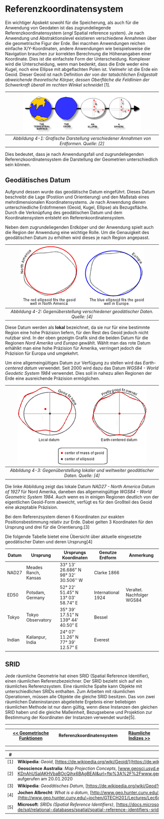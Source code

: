 # Referenzkoordinatensystem

Ein wichtiger Apskekt sowohl für die Speicherung, als auch für die Anwendung von Geodaten ist das zugrundeliegende Referenzkoordinatensystem (*engl* Spatial reference system). Je nach Anwendung und Abstraktionslevel existieren verschiedene Annahmen über die geometrische Figur der Erde. Bei macnhen Anwendungen reichen einfache X/Y-Koordinaten, andere Anwendungen wie beispielsweise die Navigation brauchen zur korrekten Berechnung die Höhenangaben einer Koordinate. Dies ist die einfachste Form der Unterscheidung. Komplexer wird die Unterscheidung, wenn man bedenkt, dass die Erde weder eine Kugel, noch eine Ellipse mit abgeflachten Polen ist. Vielmehr ist die Erde ein Geoid. Dieser Geoid ist nach Definition *der von der tatsächlichen Erdgestalt abweichende theoretische Körper, dessen Oberfläche die Feldlinien der Schwerkraft überall im rechten Winkel schneidet* [1].

|![earth_shape](img/earth_sphae.png)|
|:--:|
|*Abbildung 4-1: Grafische Darstellung verschiedener Annahmen von Erdformen. Quelle: [2]*|

Dies bedeutet, dass je nach Anwendungsfall und zugrundeliegenden Referenzkoordinatensystem die Darstellung der Geometrien unterschiedlich sein können.

## Geodätisches Datum

Aufgrund dessen wurde das geodätische Datum eingeführt. Dieses Datum beschreibt die Lage (Postiion und Orientierung) und den Maßstab eines mehrdimensionalen Koordinatensystems. Je nach Anwendung dienen unterschiedliche Erdofrmenen (Geoid, Kugel, Ellipse) als Bezugsfläche. Durch die Verknüpfung des geodätischen Datum und dem Koordinatensystem entsteht ein Referenkoordinatensystem.

Neben dem zugrundeliegenden Erdköper und der Anwendung spielt auch die Region der Anwendung eine wichtige Rolle. Um die Genauigkeit des geodätischen Datum zu erhöhen wird dieses je nach Region angepasst.

|![america_europa](img/na_europe.gif)|
|:--:|
|*Abbildung 4-2: Gegenüberstellung verschiedener geodätischer Daten. Quelle: [4]*|

Diese Datum werden als **lokal** bezeichnet, da sie nur für eine bestimmte Region eine hohe Präzision liefern, für den Rest des Geoid jedoch nicht nutzbar sind. In der oben gezeigtn Grafik sind die beiden Datum für die Regionen *Nord Amerika* und *Europa* gewählt. Wählt man das rote Datum erhählkt man eine hohe Präzision für Amerika, verringert jedoch die Präzision für Europa und umgekehrt.

Um eine allgemeingültiges Datum zur Verfügung zu stellen wird das *Earth-centered datum* verwendet. Seit 2000 wird dazu das Datum *WGS84 - World Geodetic System 1984* verwendet. Dies soll in nahezu allen Regionen der Erde eine ausreichende Präzision ermöglichen.

|![america_europa](img/local_earth.gif)|
|:--:|
|*Abbildung 4-3: Gegenüberstellung lokaler und weltweiter geodätischer Daten. Quelle: [4]*|

Die linke Abbildung zeigt das lokale Datum *NAD27 - North America Datum of 1927* für Nord Amerika, daneben das allgemeingültige *WGS84 - World Geometric System 1984*. Auch wenn es in einigen Regionen deutlich von der eigentlichen Geoid-Form abweicht, verfügt es für den Großteil des Geoid eine akzeptable Präzision.

Bei dem Referenzsystem dienen 6 Koordinaten zur exakten Positionsbestimmung relativ zur Erde. Dabei gelten 3 Koordinaten für den Ursprung und drei für die Orientierung.[3]

Die folgende Tabelle bietet eine Übersicht über aktuelle eingesetzte geodätischer Daten und deren Ursprung[4]

| Datum   | Ursprung | Ursprungs Koordinaten | Genutze Erdform | Anmerkung
| ---   | ----- | -----------| ----- | --------
| NAD27   | Meades Ranch, Kansas | 33° 13' 26.686" N <br/> 98° 32' 30.506'' W| Clarke 1866 |
| ED50   | Potsdam, Germany | 52° 22' 51.45" N <br/>13° 03' 58.74" E | International 1924 | Veraltet. Nachfolger WGS84
| Tokyo   | Tokyo Observatory | 35° 39' 17.51" N <br/>139° 44' 40.50" E | Bessel |
| Indian   | Kalianpur, India | 24° 07' 11.26" N <br/>77° 39' 12.57" E | Everest |

## SRID

Jede räumliche Geometrie hat einen SRID (Spatial Reference Identifier), einen räumlichen Referenzbezeichner. Der SRID bezieht sich auf ein räumliches Referenzsystem. Eine räumliche Spalte kann Objekte mit unterschiedlichen SRIDs enthalten. Zum Arbeiten mit räumlichen Operationen, müssen alle Objekte die gleiche SRID besitzen. Das von zwei räumlichen Dateninstanzen abgeleitete Ergebnis einer beliebigen räumlichen Methode ist nur dann gültig, wenn diese Instanzen den gleichen SRID haben und die gleiche Maßeinheit, Bezugsebene und Projektion zur Bestimmung der Koordinaten der Instanzen verwendet wurde[5].

---

| [<< Geometrische Funktionen](03_operations.md) | Referenzkoordinatensystem | [Räumliche Indizes >>](05_spatial_indexes.md) |
|------------------------------------|------------|-------------------------------------|

---

| #   | Literatur            |
| --- |--------------------------------------------------------------------------------------------------------------------------------------------------------------------------------------------------|
| [1] | **Wikipedia**: *Geoid*, [https://de.wikipedia.org/wiki/Geoid/](https://de.wikipedia.org/wiki/Geoid), aufgerufen am 20.01.2020  |
| [2] | **Geoscience Australia**: *Map Projection Concepts*, [www.geosci.usyd.edu.au](https://www.google.com/url?sa=i&source=imgres&cd=&ved=2ahUKEwiwtYDv-KDnAhUSalAKHVbaBOcQjhx6BAgBEAI&url=ftp%3A%2F%2Fwww.geosci.usyd.edu.au%2Fpub%2Fmarias%2FGMT_SUCOGG_Lecture2_Maria.pdf&psig=AOvVaw2UZx4FbfL8n1_Ot89cHM74&ust=1580117053892582), aufgerufen am 20.01.2020  |
| [3] | **Wikipedia**: *Geodätisches Datum*, [https://de.wikipedia.org/wiki/Geod%C3%A4tisches_Datum](https://de.wikipedia.org/wiki/Geod%C3%A4tisches_Datum), aufgerufen am 20.01.2020  |
| [4] | **Jochen Albrecht**: *What is a datum*, [http://www.geo.hunter.cuny.edu/~jochen/GTECH201/Lectures/Lec6concepts/Datums/Components%20of%20a%20datum.htm](http://www.geo.hunter.cuny.edu/~jochen/GTECH201/Lectures/Lec6concepts/Datums/Components%20of%20a%20datum.htm), aufgerufen am 20.01.2020  |
| [5] | **Microsoft**: *SRIDs (Spatial Reference Identifiers)*, [https://docs.microsoft.com/de-de/sql/relational-databases/spatial/spatial-reference-identifiers-srids?view=sql-server-ver15](https://docs.microsoft.com/de-de/sql/relational-databases/spatial/spatial-reference-identifiers-srids?view=sql-server-ver15), aufgerufen am 20.01.2020  |
